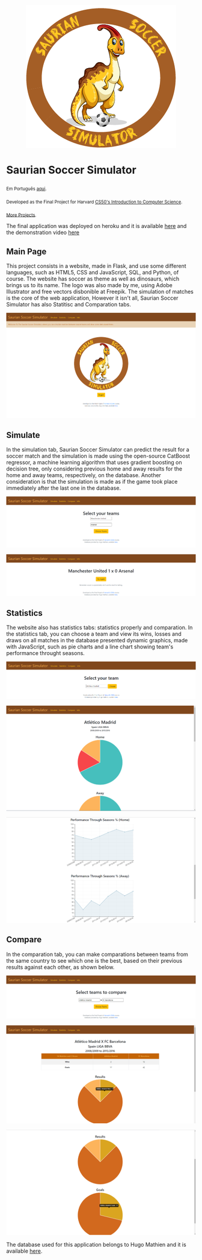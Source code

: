 <p align="center">
  <img src="/static/sss.png" >
</p>

# Saurian Soccer Simulator
<sub>Em Português [aqui](https://github.com/jhpenas/saurianSoccerSimulator/blob/main/README%20pt.md).</sub>

<sub>Developed as the Final Project for Harvard [CS50's Introduction to Computer Science](https://learning.edx.org/course/course-v1:HarvardX+CS50+X/home).</sub>

<sub>[More Projects](https://github.com/jhpenas/portfolio).</sub>

The final application was deployed on heroku and it is available [here](http://saurian-soccer-simulator.herokuapp.com/) and the demonstration video [here](https://www.youtube.com/watch?v=7lDYlgxDh6Y)


## Main Page
This project consists in a website, made in Flask, and use some different languages, such as HTML5, CSS and JavaScript, SQL, and Python, of course. The website has soccer as theme as well as dinosaurs, which brings us to its name. The logo was also made by me, using Adobe Illustrator and free vectors disbonible at Freepik. The simulation of matches is the core of the web application, However it isn't all, Saurian Soccer Simulator has also Statitisc and Comparation tabs.
<p align="center">
  <img src="/Screenshots/index.png" >
</p>

## Simulate
In the simulation tab, Saurian Soccer Simulator can predict the result for a soccer match and the simulation is made using the open-source CatBoost regressor, a machine learning algorithm that uses gradient boosting on decision tree, only considering previous home and away results for the home and away teams, respectively, on the database. Another consideration is that the simulation is made as if the game took place immediately after the last one in the database.

<p align="center">
  <img src="/Screenshots/Simulation 2.png" >
</p>
<p align="center">
  <img src="/Screenshots/Simulation 3.png" >
</p>



## Statistics
The website also has statistics tabs: statistics properly and comparation. In the statistics tab, you can choose a team and view its wins, losses and draws on all matches in  the database presented dynamic graphics, made with JavaScript, such as pie charts and a line chart showing team's performance throught seasons. 
<p align="center">
  <img src="/Screenshots/Statistics 1.png" >
</p>
<p align="center">
  <img src="/Screenshots/Statistics 2.png" >
</p>
<p align="center">
  <img src="/Screenshots/Statistics 3.png" >
</p>



## Compare
In the comparation tab, you can make comparations between teams from the same country to see which one is the best, based on their previous results against each other, as shown below.
<p align="center">
  <img src="/Screenshots/Compare 1.png" >
</p>
<p align="center">
  <img src="/Screenshots/Compare 2.png" >
</p>
<p align="center">
  <img src="/Screenshots/Compare 3.png" >
</p>


The database used for this application belongs to Hugo Mathien and it is available [here](https://www.kaggle.com/hugomathien/soccer).

